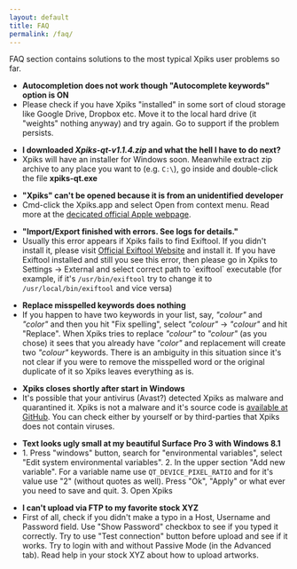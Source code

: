 ```yaml
---
layout: default
title: FAQ
permalink: /faq/
---
```


<article class="row">
<section class="small-12 large-8 columns page-content">

<div>
  <p>
    FAQ section contains solutions to the most typical Xpiks user problems so far.
  </p>
</div>

<div>
  <ul>
    <li><strong>Autocompletion does not work though "Autocomplete keywords" option is ON</strong></li>
    <li>Please check if you have Xpiks "installed" in some sort of cloud storage like Google Drive, Dropbox etc. Move it to the local hard drive (it "weights" nothing anyway) and try again. Go to support if the problem persists.</li>
  </ul>
</div>

<div>
  <ul>
    <li><strong>I downloaded <i>Xpiks-qt-v1.1.4.zip</i> and what the hell I have to do next?</strong></li>
    <li>Xpiks will have an installer for Windows soon. Meanwhile extract zip archive to any place you want to (e.g. <code class="highlighter-rouge">C:\</code>), go inside and double-click the file <strong>xpiks-qt.exe</strong></li>
  </ul>
</div>

<div>
  <ul>
    <li><strong>"Xpiks" can't be opened because it is from an unidentified developer</strong></li>
    <li>Cmd-click the Xpiks.app and select Open from context menu. Read more at the <a href="https://support.apple.com/kb/PH18657" target="_blank">decicated official Apple webpage</a>.</li>
  </ul>
</div>

<div>
  <ul>
    <li><strong>"Import/Export finished with errors. See logs for details."</strong></li>
    <li>Usually this error appears if Xpiks fails to find Exiftool. If you didn't install it, please visit <a href="http://www.sno.phy.queensu.ca/~phil/exiftool/" target="_blank">Official Exiftool Website</a> and install it. If you have Exiftool installed and still you see this error, then please go in Xpiks to Settings -> External and select correct path to `exiftool` executable (for example, if it's <code class="highlighter-rouge">/usr/bin/exiftool</code> try to change it to <code class="highlighter-rouge">/usr/local/bin/exiftool</code> and vice versa)</li>
  </ul>
</div>

<div>
  <ul>
    <li><strong>Replace misspelled keywords does nothing</strong></li>
    <li>If you happen to have two keywords in your list, say, <i>"colour"</i> and <i>"color"</i> and then you hit "Fix spelling", select <i>"colour"</i> -> <i>"colour"</i> and hit "Replace". When Xpiks tries to replace <i>"colour"</i> to <i>"colour"</i> (as you chose) it sees that you already have <i>"color"</i> and replacement will create two <i>"colour"</i> keywords. There is an ambiguity in this situation since it's not clear if you were to remove the misspelled word or the original duplicate of it so Xpiks leaves everything as is.</li>
  </ul>
</div>

<div>
  <ul>
    <li><strong>Xpiks closes shortly after start in Windows</strong></li>
    <li>It's possible that your antivirus (Avast?) detected Xpiks as malware and quarantined it. Xpiks is not a malware and it's source code is <a href="https://github.com/ribtoks/xpiks" target="_blank">available at GitHub</a>. You can check either by yourself or by third-parties that Xpiks does not contain viruses.</li>
  </ul>
</div>

<div>
  <ul>
    <li><strong>Text looks ugly small at my beautiful Surface Pro 3 with Windows 8.1</strong></li>
    <li>1. Press "windows" button, search for "environmental variables", select "Edit system environmental variables". 2. In the upper section "Add new variable". For a variable name use <code class="highlighter-rouge">QT_DEVICE_PIXEL_RATIO</code> and for it's value use "2" (without quotes as well). Press "Ok", "Apply" or what ever you need to save and quit. 3. Open Xpiks</li>
  </ul>
</div>

<div>
  <ul>
    <li><strong>I can't upload via FTP to my favorite stock XYZ</strong></li>
    <li>First of all, check if you didn't make a typo in a Host, Username and Password field. Use "Show Password" checkbox to see if you typed it correctly. Try to use "Test connection" button before upload and see if it works. Try to login with and without Passive Mode (in the Advanced tab). Read help in your stock XYZ about how to upload artworks.</li>
  </ul>
</div>

</section>
</article>
